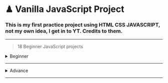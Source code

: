 # ♟ Vanilla JavaScript Project 
### This is my first practice project using HTML CSS JAVASCRIPT, not my own idea, I get in to YT. Credits to them.

---

>18 Beginner JavaScript projects

<details>
<summary>Beginner</summary>
  
<hr>

| Project #  | Project Name |                                                      Repository                                                    | Live Preview |
|------------|--------------|--------------------------------------------------------------------------------------------------------------------|--------------|
|     1      |              | [link](https://github.com/Albert-Santiago/Javascript-Projects-YT-PRACTICE_AlbertS./tree/main/project-%231)         |              |
|     2      |              |                                                                                                                    |              |
|     3      |              |                                                                                                                    |              | 
|     4      |              |                                                                                                                    |              | 
|     5      |              |                                                                                                                    |              | 
|     6      |              |                                                                                                                    |              | 
|     7      |              |                                                                                                                    |              | 
|     8      |              |                                                                                                                    |              | 
|     9      |              |                                                                                                                    |              | 
|     10     |              |                                                                                                                    |              | 
|     11     |              |                                                                                                                    |              | 
|     12     |              |                                                                                                                    |              | 
|     13     |              |                                                                                                                    |              | 
|     14     |              |                                                                                                                    |              | 
|     15     |              |                                                                                                                    |              | 
|     16     |              |                                                                                                                    |              | 
|     17     |              |                                                                                                                    |              | 
|     18     |              |                                                                                                                    |              | 
|     19     |              |                                                                                                                    |              | 
|     20     |              |                                                                                                                    |              | 
|     21     |              |                                                                                                                    |              | 
|     22     |              |                                                                                                                    |              | 
|     23     |              |                                                                                                                    |              | 
|     24     |              |                                                                                                                    |              | 
|     25     |              |      
|              | 
</details>

---

<details>
<summary>Advance</summary>

| Project #  | Project Name |                                                      Repository                                                    | Live Preview |
|------------|--------------|--------------------------------------------------------------------------------------------------------------------|--------------|
|     1      |              |                                                                                                                    |              |
|     2      |              |                                                                                                                    |              |
|     3      |              |                                                                                                                    |              | 
|     4      |              |                                                                                                                    |              | 
|     5      |              |                                                                                                                    |              | 
|     6      |              |                                                                                                                    |              | 
|     7      |              |                                                                                                                    |              | 
|     8      |              |                                                                                                                    |              | 
|     9      |              |                                                                                                                    |              | 
|     10     |              |                                                                                                                    |              | 
|     11     |              |                                                                                                                    |              | 
|     12     |              |                                                                                                                    |              | 
|     13     |              |                                                                                                                    |              | 
|     14     |              |                                                                                                                    |              | 
|     15     |              |                                                                                                                    |              | 
|     16     |              |                                                                                                                    |              | 
|     17     |              |                                                                                                                    |              | 
|     18     |              |                                                                                                                    |              | 
|     19     |              |                                                                                                                    |              | 
|     20     |              |                                                                                                                    |              | 
|     21     |              |                                                                                                                    |              | 
|     22     |              |                                                                                                                    |              | 
|     23     |              |                                                                                                                    |              | 
|     24     |              |                                                                                                                    |              | 
|     25     |              |      
|              | 
</details>

---

</details>
